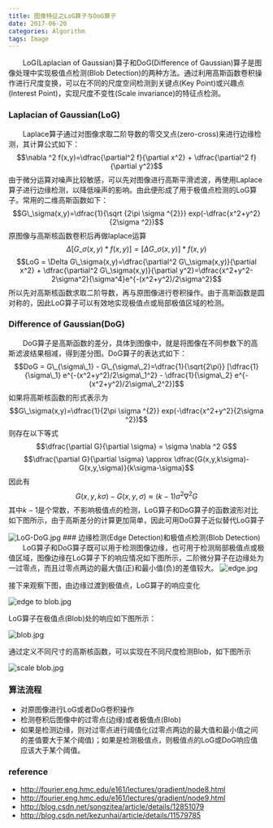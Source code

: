 ```yaml
---
title: 图像特征之LoG算子与DoG算子
date: 2017-06-20
categories: Algorithm
tags: Image
---
```

&emsp;&emsp;LoG(Laplacian of Gaussian)算子和DoG(Difference of Gaussian)算子是图像处理中实现极值点检测(Blob Detection)的两种方法。通过利用高斯函数卷积操作进行尺度变换，可以在不同的尺度空间检测到关键点(Key Point)或兴趣点(Interest Point)，实现尺度不变性(Scale invariance)的特征点检测。
<!-- more -->

### Laplacian of Gaussian(LoG)
&emsp;&emsp;Laplace算子通过对图像求取二阶导数的零交叉点(zero-cross)来进行边缘检测，其计算公式如下：
$$\nabla ^2 f(x,y)=\dfrac{\partial^2 f}{\partial x^2} + \dfrac{\partial^2 f}{\partial y^2}$$
由于微分运算对噪声比较敏感，可以先对图像进行高斯平滑滤波，再使用Laplace算子进行边缘检测，以降低噪声的影响。由此便形成了用于极值点检测的LoG算子。常用的二维高斯函数如下：
$$G\_\sigma(x,y)=\dfrac{1}{\sqrt {2\pi \sigma ^{2}}} exp(-\dfrac{x^2+y^2}{2\sigma ^2})$$
原图像与高斯核函数卷积后再做laplace运算
$$\Delta [G\_\sigma(x,y) \ast f(x,y)]=[\Delta G\_\sigma(x,y)] \ast f(x,y)$$
$$LoG = \Delta G\_\sigma(x,y)=\dfrac{\partial^2 G\_\sigma(x,y)}{\partial x^2} + \dfrac{\partial^2 G\_\sigma(x,y)}{\partial y^2}=\dfrac{x^2+y^2-2\sigma^2}{\sigma^4}e^{-(x^2+y^2)/2\sigma^2}$$
所以先对高斯核函数求取二阶导数，再与原图像进行卷积操作。由于高斯函数是圆对称的，因此LoG算子可以有效地实现极值点或局部极值区域的检测。

### Difference of Gaussian(DoG)
&emsp;&emsp;DoG算子是高斯函数的差分，具体到图像中，就是将图像在不同参数下的高斯滤波结果相减，得到差分图。DoG算子的表达式如下：
$$DoG = G\_{\sigma\_1} - G\_{\sigma\_2}=\dfrac{1}{\sqrt{2\pi}} [\dfrac{1}{\sigma\_1} e^{-(x^2+y^2)/2\sigma\_1^2} - \dfrac{1}{\sigma\_2} e^{-(x^2+y^2)/2\sigma\_2^2}]$$
如果将高斯核函数的形式表示为
$$G\_\sigma(x,y)=\dfrac{1}{2\pi \sigma ^{2}} exp(-\dfrac{x^2+y^2}{2\sigma ^2})$$
则存在以下等式
$$\dfrac{\partial G}{\partial \sigma} = \sigma \nabla ^2 G$$
$$\dfrac{\partial G}{\partial \sigma} \approx \dfrac{G(x,y,k\sigma)-G(x,y,\sigma)}{k\sigma-\sigma}$$
因此有
$$G(x,y,k\sigma)-G(x,y,\sigma) \approx (k-1)\sigma^2 \nabla ^2 G$$
其中$k-1$是个常数，不影响极值点的检测，LoG算子和DoG算子的函数波形对比如下图所示，由于高斯差分的计算更加简单，因此可用DoG算子近似替代LoG算子

<img src="https://ooo.0o0.ooo/2017/06/29/5954c1640caeb.jpg" alt="LoG-DoG.jpg" title="LoG与DoG的对比" />
### 边缘检测(Edge Detection)和极值点检测(Blob Detection)
&emsp;&emsp;LoG算子和DoG算子既可以用于检测图像边缘，也可用于检测局部极值点或极值区域，图像边缘在LoG算子下的响应情况如下图所示，二阶微分算子在边缘处为一过零点，而且过零点两边的最大值(正)和最小值(负)的差值较大。

<img src="https://ooo.0o0.ooo/2017/06/29/5954d7a6ca776.jpg" alt="edge.jpg" title="LoG算子检测边缘响应" />

接下来观察下图，由边缘过渡到极值点，LoG算子的响应变化

<img src="https://ooo.0o0.ooo/2017/06/29/5954d7a6cb78d.jpg" alt="edge to blob.jpg" title="边缘到极值点的LoG响应变化" />

LoG算子在极值点(Blob)处的响应如下图所示：

<img src="https://ooo.0o0.ooo/2017/06/29/5954d7a6c963e.jpg" alt="blob.jpg" />

通过定义不同尺寸的高斯核函数，可以实现在不同尺度检测Blob，如下图所示

<img src="https://ooo.0o0.ooo/2017/06/29/5954d7a6c08d4.jpg" alt="scale blob.jpg" />


### 算法流程
- 对原图像进行LoG或者DoG卷积操作
- 检测卷积后图像中的过零点(边缘)或者极值点(Blob)
- 如果是检测边缘，则对过零点进行阈值化(过零点两边的最大值和最小值之间的差值要大于某个阈值)；如果是检测极值点，则极值点的LoG或DoG响应值应该大于某个阈值。

### reference
- http://fourier.eng.hmc.edu/e161/lectures/gradient/node8.html
- http://fourier.eng.hmc.edu/e161/lectures/gradient/node9.html
- http://blog.csdn.net/songzitea/article/details/12851079
- http://blog.csdn.net/kezunhai/article/details/11579785